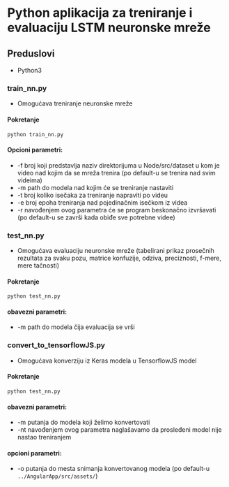 # Python aplikacija za treniranje i evaluaciju LSTM neuronske mreže

## Preduslovi
- Python3 

### train_nn.py

- Omogućava treniranje neuronske mreže

#### Pokretanje

`python train_nn.py`

#### Opcioni parametri:
- -f broj koji predstavlja naziv direktorijuma u Node/src/dataset u kom je video
nad kojim da se mreža trenira (po default-u se trenira nad svim videima)
- -m path do modela nad kojim će se treniranje nastaviti
- -t broj koliko isečaka za treniranje napraviti po videu
- -e broj epoha treniranja nad pojedinačnim isečkom iz videa
- -r navođenjem ovog parametra će se program beskonačno izvršavati
(po default-u se završi kada obiđe sve potrebne videe)

### test_nn.py

- Omogućava evaluaciju neuronske mreže (tabelirani prikaz prosečnih rezultata za svaku pozu, matrice konfuzije,
odziva, preciznosti, f-mere, mere tačnosti)

#### Pokretanje

`python test_nn.py`

#### obavezni parametri:
- -m path do modela čija evaluacija se vrši

### convert_to_tensorflowJS.py

- Omogućava konverziju iz Keras modela u TensorflowJS model

#### Pokretanje

`python test_nn.py`

#### obavezni parametri:
- -m putanja do modela koji želimo konvertovati
- -nt navođenjem ovog parametra naglašavamo da prosleđeni model nije nastao treniranjem

#### opcioni parametri:
- -o putanja do mesta snimanja konvertovanog modela (po default-u `../AngularApp/src/assets/`)
